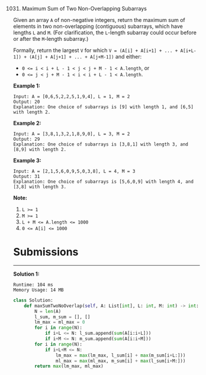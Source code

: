 1031. Maximum Sum of Two Non-Overlapping Subarrays

Given an array `A` of non-negative integers, return the maximum sum of elements in two non-overlapping (contiguous) subarrays, which have lengths `L` and `M`.  (For clarification, the `L`-length subarray could occur before or after the `M`-length subarray.)

Formally, return the largest `V` for which `V = (A[i] + A[i+1] + ... + A[i+L-1]) + (A[j] + A[j+1] + ... + A[j+M-1])` and either:

* `0 <= i < i + L - 1 < j < j + M - 1 < A.length`, or
* `0 <= j < j + M - 1 < i < i + L - 1 < A.length`.
 

**Example 1:**
```
Input: A = [0,6,5,2,2,5,1,9,4], L = 1, M = 2
Output: 20
Explanation: One choice of subarrays is [9] with length 1, and [6,5] with length 2.
```

**Example 2:**
```
Input: A = [3,8,1,3,2,1,8,9,0], L = 3, M = 2
Output: 29
Explanation: One choice of subarrays is [3,8,1] with length 3, and [8,9] with length 2.
```

**Example 3:**
```
Input: A = [2,1,5,6,0,9,5,0,3,8], L = 4, M = 3
Output: 31
Explanation: One choice of subarrays is [5,6,0,9] with length 4, and [3,8] with length 3.
```

**Note:**

1. `L >= 1`
1. `M >= 1`
1. `L + M <= A.length <= 1000`
1. `0 <= A[i] <= 1000`

# Submissions
---
**Solution 1:**
```
Runtime: 104 ms
Memory Usage: 14 MB
```
```python
class Solution:
    def maxSumTwoNoOverlap(self, A: List[int], L: int, M: int) -> int:
        N = len(A)
        l_sum, m_sum = [], []
        lm_max = ml_max = 0
        for i in range(N):
            if i+L <= N: l_sum.append(sum(A[i:i+L]))
            if i+M <= N: m_sum.append(sum(A[i:i+M]))
        for i in range(N):
            if i+L+M <= N:
                lm_max = max(lm_max, l_sum[i] + max(m_sum[i+L:]))
                ml_max = max(ml_max, m_sum[i] + max(l_sum[i+M:]))
        return max(lm_max, ml_max)
```